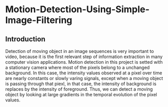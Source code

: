 # Motion-Detection-Using-Simple-Image-Filtering
## Introduction
Detection of moving object in an image sequences is very important
to video, because it is the first relevant step of information extraction
in many computer vision applications. Motion detection in this project is 
setted with a stationary camera where most of the pixels belong to a unchanged
background. In this case, the intensity values observed at a pixel over time are
nearly constants or slowly varing signals, except when a moving object is passing
through that piexl, in that case, the intensity of background is replaces by the 
intensity of foreground. Thus, we can detect a moving object by looking at large 
gradients in the temporal evolution of the pixel values.

## 
